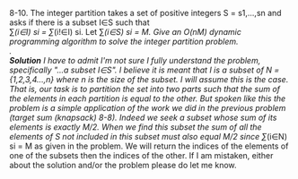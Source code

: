 8-10. The integer partition takes a set of positive integers S = s1,...,sn and asks if there is a subset I∈S such that    
∑_(i∈I) si = ∑_(i!∈I) si. Let ∑_(i∈S) si = M. 
Give an O(nM) dynamic programming algorithm to solve the integer partition problem.   
.   
***Solution***
I have to admit I'm not sure I fully understand the problem, specifically "...a subset I∈S". I believe it is meant that I is a subset of
N = {1,2,3,4...,n} where n is the size of the subset. I will assume this is the case. That is, our task is to partition the set into two parts
such that the sum of the elements in each partition is equal to the other. But spoken like this the problem is a simple application of the work
we did in the previous problem (target sum (knapsack) 8-8). Indeed we seek a subset whose sum of its elements is exactly M/2. When we find this
subset the sum of all the elements of S not included in this subset must also equal M/2 since ∑_(i∈N) si = M as given in the problem. We will
return the indices of the elements of one of the subsets then the indices of the other. If I am
mistaken, either about the solution and/or the problem please do let me know.
